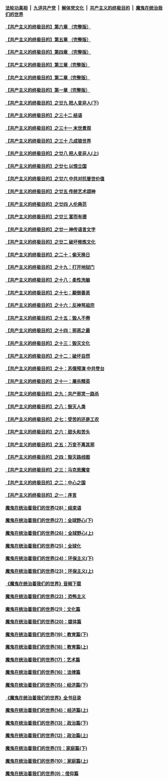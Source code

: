 ####  [法轮功真相](../../../../basic/blob/master/README.md?t=05241701) &nbsp;|&nbsp; [九评共产党](../../../../9ping.md/blob/master/README.md?t=05241701) &nbsp;|&nbsp; [解体党文化](../../../../jtdwh.md/blob/master/README.md?t=05241701)  &nbsp;|&nbsp; [共产主义的终极目的](../../../../gczydzjmd.md/blob/master/README.md?t=05241701) &nbsp;|&nbsp; [魔鬼在统治我们的世界](../../../../mgztzwmdsj.md/blob/master/README.md?t=05241701) 

#### [【共产主义的终极目的】第六章 （完整版）](../pages/nsc422/n11428913.md?t=05241701) 

#### [【共产主义的终极目的】第五章 （完整版）](../pages/nsc422/n11428912.md?t=05241701) 

#### [【共产主义的终极目的】第四章 （完整版）](../pages/nsc422/n11428907.md?t=05241701) 

#### [【共产主义的终极目的】第三章（完整版）](../pages/nsc422/n11428848.md?t=05241701) 

#### [【共产主义的终极目的】第二章（完整版）](../pages/nsc422/n11428831.md?t=05241701) 

#### [【共产主义的终极目的】第一章（完整版）](../pages/nsc422/n11417651.md?t=05241701) 

#### [【共产主义的终极目的】之廿九 把人变非人(下)](../pages/nsc422/n11344140.md?t=05241701) 

#### [【共产主义的终极目的】之三十二 结语](../pages/nsc422/n11360535.md?t=05241701) 

#### [【共产主义的终极目的】之三十一 末世景观](../pages/nsc422/n11351129.md?t=05241701) 

#### [【共产主义的终极目的】之三十 几成狼世界](../pages/nsc422/n11348280.md?t=05241701) 

#### [【共产主义的终极目的】之廿八 把人变非人(上)](../pages/nsc422/n11340492.md?t=05241701) 

#### [【共产主义的终极目的】之廿七 以恨立国](../pages/nsc422/n11336944.md?t=05241701) 

#### [【共产主义的终极目的】之廿六 中共对抗普世价值](../pages/nsc422/n11324785.md?t=05241701) 

#### [【共产主义的终极目的】之廿五 传统艺术颂神](../pages/nsc422/n11296396.md?t=05241701) 

#### [【共产主义的终极目的】之廿四 人伦典范](../pages/nsc422/n11296397.md?t=05241701) 

#### [【共产主义的终极目的】之廿三 富而有德](../pages/nsc422/n11283598.md?t=05241701) 

#### [【共产主义的终极目的】之廿一 神传语言文字](../pages/nsc422/n11263265.md?t=05241701) 

#### [【共产主义的终极目的】之廿二 破坏修炼文化](../pages/nsc422/n11245728.md?t=05241701) 

#### [【共产主义的终极目的】之二十：偷天换日](../pages/nsc422/n11238846.md?t=05241701) 

#### [【共产主义的终极目的】之十九：打开地狱门](../pages/nsc422/n11206376.md?t=05241701) 

#### [【共产主义的终极目的】之十八：柔性洗脑](../pages/nsc422/n11199994.md?t=05241701) 

#### [【共产主义的终极目的】之十七：颠倒善恶](../pages/nsc422/n11179782.md?t=05241701) 

#### [【共产主义的终极目的】之十六：反神骂祖宗](../pages/nsc422/n11166798.md?t=05241701) 

#### [【共产主义的终极目的】之十五：毁人不倦](../pages/nsc422/n11166792.md?t=05241701) 

#### [【共产主义的终极目的】之十四：邪恶之最](../pages/nsc422/n11150249.md?t=05241701) 

#### [【共产主义的终极目的】之十三：毁灭文化](../pages/nsc422/n11135227.md?t=05241701) 

#### [【共产主义的终极目的】之十二：破坏自然](../pages/nsc422/n11135214.md?t=05241701) 

#### [【共产主义的终极目的】之十：苏俄预演 中共登台](../pages/nsc422/n11118424.md?t=05241701) 

#### [【共产主义的终极目的】之十一：屠杀精英](../pages/nsc422/n11118442.md?t=05241701) 

#### [【共产主义的终极目的】之九：共产邪灵一路杀](../pages/nsc422/n11114139.md?t=05241701) 

#### [【共产主义的终极目的】之八：毁灭人类](../pages/nsc422/n11108503.md?t=05241701) 

#### [【共产主义的终极目的】之七：受苦的还是工农](../pages/nsc422/n11101809.md?t=05241701) 

#### [【共产主义的终极目的】之六：甜头和苦头](../pages/nsc422/n11096971.md?t=05241701) 

#### [【共产主义的终极目的】之五：万变不离其邪](../pages/nsc422/n11091285.md?t=05241701) 

#### [【共产主义的终极目的】之四：毁灭路线图](../pages/nsc422/n11086284.md?t=05241701) 

#### [【共产主义的终极目的】之三：马克思魔变](../pages/nsc422/n11061941.md?t=05241701) 

#### [【共产主义的终极目的】之二：中心之国](../pages/nsc422/n11047728.md?t=05241701) 

#### [【共产主义的终极目的】之一：序言](../pages/nsc422/n11086077.md?t=05241701) 

#### [魔鬼在统治着我们的世界(28)：结束语](../pages/nsc422/n10936246.md?t=05241701) 

#### [魔鬼在统治着我们的世界(27)：全球野心(下)](../pages/nsc422/n10928319.md?t=05241701) 

#### [魔鬼在统治着我们的世界(26)：全球野心(上)](../pages/nsc422/n10900318.md?t=05241701) 

#### [魔鬼在统治着我们的世界(25)：全球化](../pages/nsc422/n10788205.md?t=05241701) 

#### [魔鬼在统治着我们的世界(24)：环保主义(下)](../pages/nsc422/n10695307.md?t=05241701) 

#### [魔鬼在统治着我们的世界(23)：环保主义(上)](../pages/nsc422/n10688613.md?t=05241701) 

#### [《魔鬼在统治着我们的世界》音频下载](../pages/nsc422/n10635553.md?t=05241701) 

#### [魔鬼在统治着我们的世界(22)：恐怖主义](../pages/nsc422/n10614727.md?t=05241701) 

#### [魔鬼在统治着我们的世界(21)：文化篇](../pages/nsc422/n10597706.md?t=05241701) 

#### [魔鬼在统治着我们的世界(20)：媒体篇](../pages/nsc422/n10586579.md?t=05241701) 

#### [魔鬼在统治着我们的世界(19)：教育篇(下)](../pages/nsc422/n10564808.md?t=05241701) 

#### [魔鬼在统治着我们的世界(18)：教育篇(上)](../pages/nsc422/n10526970.md?t=05241701) 

#### [魔鬼在统治着我们的世界(17)：艺术篇](../pages/nsc422/n10499093.md?t=05241701) 

#### [魔鬼在统治着我们的世界(16)：法律篇](../pages/nsc422/n10485969.md?t=05241701) 

#### [魔鬼在统治着我们的世界(15)：经济篇(下)](../pages/nsc422/n10469975.md?t=05241701) 

#### [《魔鬼在统治着我们的世界》全书目录](../pages/nsc422/n10464261.md?t=05241701) 

#### [魔鬼在统治着我们的世界(14)：经济篇(上)](../pages/nsc422/n10457370.md?t=05241701) 

#### [魔鬼在统治着我们的世界(13)：政治篇(下)](../pages/nsc422/n10448270.md?t=05241701) 

#### [魔鬼在统治着我们的世界(12)：政治篇(上)](../pages/nsc422/n10444576.md?t=05241701) 

#### [魔鬼在统治着我们的世界(11)：家庭篇(下)](../pages/nsc422/n10440961.md?t=05241701) 

#### [魔鬼在统治着我们的世界(10)：家庭篇(上)](../pages/nsc422/n10435448.md?t=05241701) 

#### [魔鬼在统治着我们的世界(9)：信仰篇](../pages/nsc422/n10432159.md?t=05241701) 

